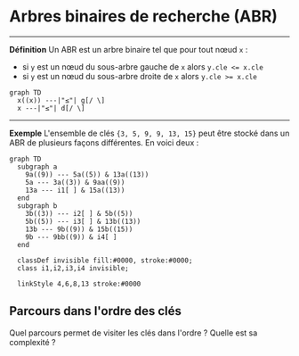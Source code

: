 # Arbres binaires de recherche (ABR)

---

**Définition** Un ABR est un arbre binaire tel que pour tout nœud `x` :
  - si `y` est un nœud du sous-arbre gauche de `x` alors `y.cle <= x.cle`
  - si `y` est un nœud du sous-arbre droite de `x` alors `y.cle >= x.cle`

```mermaid
graph TD
  x((x)) ---|"≤"| g[/ \]
  x ---|"≤"| d[/ \]
```

---

**Exemple** L'ensemble de clés `{3, 5, 9, 9, 13, 15}` peut être stocké dans un ABR de plusieurs façons différentes. En voici deux :

```mermaid
graph TD
  subgraph a
    9a((9)) --- 5a((5)) & 13a((13))
    5a --- 3a((3)) & 9aa((9))
    13a --- i1[ ] & 15a((13))
  end
  subgraph b
    3b((3)) --- i2[ ] & 5b((5))
    5b((5)) --- i3[ ] & 13b((13))
    13b --- 9b((9)) & 15b((15))
    9b --- 9bb((9)) & i4[ ]
  end

  classDef invisible fill:#0000, stroke:#0000;
  class i1,i2,i3,i4 invisible;

  linkStyle 4,6,8,13 stroke:#0000
```

## Parcours dans l'ordre des clés

Quel parcours permet de visiter les clés dans l'ordre ? Quelle est sa complexité ?
